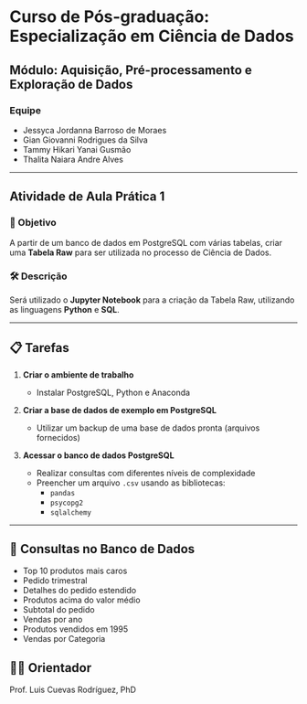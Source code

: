 # Curso de Pós-graduação: Especialização em Ciência de Dados

## Módulo: Aquisição, Pré-processamento e Exploração de Dados

### Equipe

- Jessyca Jordanna Barroso de Moraes
- Gian Giovanni Rodrigues da Silva   
- Tammy Hikari Yanai Gusmão  
- Thalita Naiara Andre Alves

---

## Atividade de Aula Prática 1

### 🎯 Objetivo

A partir de um banco de dados em PostgreSQL com várias tabelas, criar uma **Tabela Raw** para ser utilizada no processo de Ciência de Dados.

### 🛠️ Descrição

Será utilizado o **Jupyter Notebook** para a criação da Tabela Raw, utilizando as linguagens **Python** e **SQL**.

---

## 📋 Tarefas

1. **Criar o ambiente de trabalho**
   - Instalar PostgreSQL, Python e Anaconda

2. **Criar a base de dados de exemplo em PostgreSQL**
   - Utilizar um backup de uma base de dados pronta (arquivos fornecidos)

3. **Acessar o banco de dados PostgreSQL**
   - Realizar consultas com diferentes níveis de complexidade
   - Preencher um arquivo `.csv` usando as bibliotecas:
     - `pandas`
     - `psycopg2`
     - `sqlalchemy`

---

## 🧠 Consultas no Banco de Dados

- Top 10 produtos mais caros
- Pedido trimestral
- Detalhes do pedido estendido
- Produtos acima do valor médio
- Subtotal do pedido
- Vendas por ano
- Produtos vendidos em 1995
- Vendas por Categoria

## 👨‍🏫 Orientador

Prof. Luis Cuevas Rodríguez, PhD
